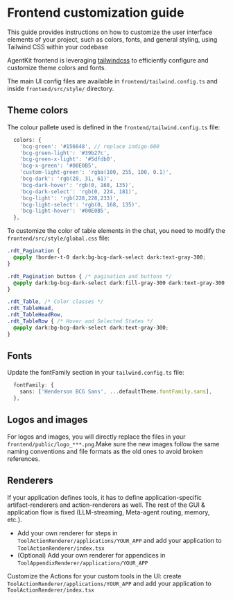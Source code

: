 # Frontend customization guide
This guide provides instructions on how to customize the user interface elements of your project, such as colors, fonts, and general styling, using Tailwind CSS within your codebase

AgentKit frontend is leveraging [tailwindcss](https://tailwindcss.com/) to efficiently configure and customize theme colors and fonts.

The main UI config files are available in `frontend/tailwind.config.ts` and inside `frontend/src/style/` directory.

## Theme colors
The colour pallete used is defined in the `frontend/tailwind.config.ts` file:

``` typescript
  colors: {
    'bcg-green': '#156648', // replace indigo-600
    'bcg-green-light': '#39b27c',
    'bcg-green-x-light': '#5dfdb0',
    'bcg-x-green': '#00E0B5',
    'custom-light-green': 'rgba(100, 255, 100, 0.1)',
    'bcg-dark': 'rgb(28, 31, 61)',
    'bcg-dark-hover': 'rgb(0, 168, 135)',
    'bcg-dark-select': 'rgb(0, 224, 181)',
    'bcg-light': 'rgb(228,228,233)',
    'bcg-light-select': 'rgb(0, 168, 135)',
    'bcg-light-hover': '#00E0B5',
  },
```

To customize the color of table elements in the chat, you need to modify the `frontend/src/style/global.css` file:

``` css
.rdt_Pagination {
  @apply !border-t-0 dark:bg-bcg-dark-select dark:text-gray-300;
}

.rdt_Pagination button { /* pagination and buttons */
  @apply dark:bg-bcg-dark-select dark:fill-gray-300 dark:text-gray-300;
}

.rdt_Table, /* Color classes */
.rdt_TableHead,
.rdt_TableHeadRow,
.rdt_TableRow { /* Hover and Selected States */
  @apply dark:bg-bcg-dark-select dark:text-gray-300;
}
```

## Fonts

Update the fontFamily section in your `tailwind.config.ts` file:

``` typescript
  fontFamily: {
    sans: ['Henderson BCG Sans', ...defaultTheme.fontFamily.sans],
  },
```

## Logos and images

For logos and images, you will directly replace the files in your `frontend/public/logo_***.png`.Make sure the new images follow the same naming conventions and file formats as the old ones to avoid broken references.


## Renderers

If your application defines tools, it has to define application-specific artifact-renderers and action-renderers as well. The rest of the GUI & application flow is fixed (LLM-streaming, Meta-agent routing, memory, etc.).

- Add your own renderer for steps in `ToolActionRenderer/applications/YOUR_APP` and add your application to `ToolActionRenderer/index.tsx`
- (Optional) Add your own renderer for appendices in `ToolAppendixRenderer/applications/YOUR_APP`

Customize the Actions for your custom tools in the UI: create `ToolActionRenderer/applications/YOUR_APP` and add your application to `ToolActionRenderer/index.tsx`
